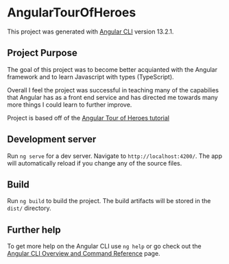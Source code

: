 # AngularTourOfHeroes

This project was generated with [Angular CLI](https://github.com/angular/angular-cli) version 13.2.1.

## Project Purpose

The goal of this project was to become better acquianted with the Angular framework and to learn Javascript with types (TypeScript).

Overall I feel the project was successful in teaching many of the capabilies that Angular has as a front end service and has directed me towards many more things I could learn to further improve.

Project is based off of the [Angular Tour of Heroes tutorial](https://angular.io/tutorial)

## Development server

Run `ng serve` for a dev server. Navigate to `http://localhost:4200/`. The app will automatically reload if you change any of the source files.

## Build

Run `ng build` to build the project. The build artifacts will be stored in the `dist/` directory.

## Further help

To get more help on the Angular CLI use `ng help` or go check out the [Angular CLI Overview and Command Reference](https://angular.io/cli) page.